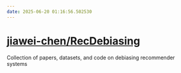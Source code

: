 ```yaml
---
date: 2025-06-20 01:16:56.502530
---
```


# [jiawei-chen/RecDebiasing](https://github.com/jiawei-chen/RecDebiasing)

Collection of papers, datasets, and code on debiasing recommender systems